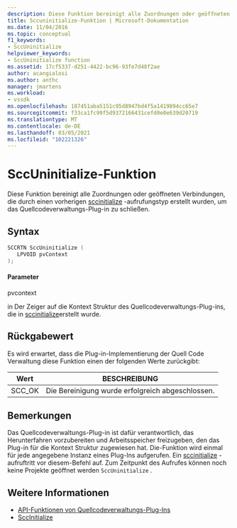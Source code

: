 ```yaml
---
description: Diese Funktion bereinigt alle Zuordnungen oder geöffneten Verbindungen, die durch einen vorherigen sccinitialize-aufrufungstyp erstellt wurden, um das Quellcodeverwaltungs-Plug-in zu schließen.
title: Sccuninitialize-Funktion | Microsoft-Dokumentation
ms.date: 11/04/2016
ms.topic: conceptual
f1_keywords:
- SccUninitialize
helpviewer_keywords:
- SccUninitialize function
ms.assetid: 17cf5337-d251-4422-bc96-93fe7d48f2ae
author: acangialosi
ms.author: anthc
manager: jmartens
ms.workload:
- vssdk
ms.openlocfilehash: 187451aba5151c95d8947bd4f5a1419894cc65e7
ms.sourcegitcommit: f33ca1fc99f5d9372166431cefd0e0e639d20719
ms.translationtype: MT
ms.contentlocale: de-DE
ms.lasthandoff: 03/05/2021
ms.locfileid: "102221326"
---
```

# <a name="sccuninitialize-function"></a>SccUninitialize-Funktion
Diese Funktion bereinigt alle Zuordnungen oder geöffneten Verbindungen, die durch einen vorherigen [sccinitialize](../extensibility/sccinitialize-function.md) -aufrufungstyp erstellt wurden, um das Quellcodeverwaltungs-Plug-in zu schließen.

## <a name="syntax"></a>Syntax

```cpp
SCCRTN SccUninitialize (
   LPVOID pvContext
);
```

#### <a name="parameters"></a>Parameter
 pvcontext

in Der Zeiger auf die Kontext Struktur des Quellcodeverwaltungs-Plug-ins, die in [sccinitialize](../extensibility/sccinitialize-function.md)erstellt wurde.

## <a name="return-value"></a>Rückgabewert
 Es wird erwartet, dass die Plug-in-Implementierung der Quell Code Verwaltung diese Funktion einen der folgenden Werte zurückgibt:

|Wert|BESCHREIBUNG|
|-----------|-----------------|
|SCC_OK|Die Bereinigung wurde erfolgreich abgeschlossen.|

## <a name="remarks"></a>Bemerkungen
 Das Quellcodeverwaltungs-Plug-in ist dafür verantwortlich, das Herunterfahren vorzubereiten und Arbeitsspeicher freizugeben, den das Plug-in für die Kontext Struktur zugewiesen hat. Die-Funktion wird einmal für jede angegebene Instanz eines Plug-Ins aufgerufen. Ein [sccinitialize](../extensibility/sccinitialize-function.md) -aufruftritt vor diesem-Befehl auf. Zum Zeitpunkt des Aufrufes können noch keine Projekte geöffnet werden `SccUninitialize` .

## <a name="see-also"></a>Weitere Informationen
- [API-Funktionen von Quellcodeverwaltungs-Plug-Ins](../extensibility/source-control-plug-in-api-functions.md)
- [SccInitialize](../extensibility/sccinitialize-function.md)
